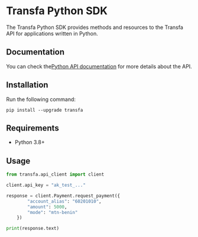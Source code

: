 # Transfa Python SDK

The Transfa Python SDK provides methods and resources to the Transfa API for applications written in Python. 

## Documentation

You can check the[Python API documentation](https://docs.transfapp.com/sdk/python/) for more details about the API. 

## Installation

Run the following command:

```shell
pip install --upgrade transfa
```

## Requirements
- Python 3.8+ 

## Usage

```python
from transfa.api_client import client

client.api_key = "ak_test_..."

response = client.Payment.request_payment({
        "account_alias": "60201010",
        "amount": 5000,
        "mode": "mtn-benin"
    })

print(response.text)
```
